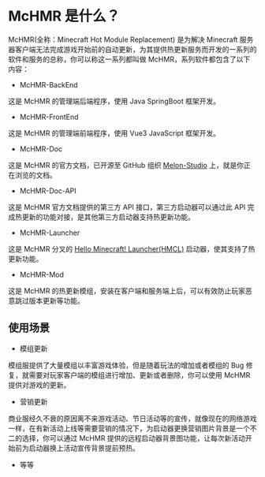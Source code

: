 # McHMR 是什么？
McHMR(全称：Minecraft Hot Module Replacement) 是为解决 Minecraft 服务器客户端无法完成游戏开始前的自动更新，为其提供热更新服务而开发的一系列的软件和服务的总称，你可以称这一系列都叫做 McHMR，系列软件都包含了以下内容：

 - McHMR-BackEnd

 这是 McHMR 的管理端后端程序，使用 Java SpringBoot 框架开发。

 - McHMR-FrontEnd

 这是 McHMR 的管理端前端程序，使用 Vue3 JavaScript 框架开发。

 - McHMR-Doc

 这是 McHMR 的官方文档，已开源至 GitHub 组织 [Melon-Studio](https://github.com/Melon-Studio) 上，就是你正在浏览的文档。

 - McHMR-Doc-API

 这是 McHMR 官方文档提供的第三方 API 接口，第三方启动器可以通过此 API 完成热更新的功能对接，是其他第三方启动器支持热更新功能。

 - McHMR-Launcher

 这是 McHMR 分叉的 [Hello Minecraft! Launcher(HMCL)](https://github.com/HMCL-dev/HMCL) 启动器，使其支持了热更新功能。

 - McHMR-Mod

 这是 McHMR 的热更新模组，安装在客户端和服务端上后，可以有效防止玩家恶意跳过版本更新等功能。

## 使用场景

 - 模组更新

 模组服提供了大量模组以丰富游戏体验，但是随着玩法的增加或者模组的 Bug 修复，就需要对玩家客户端的模组进行增加、更新或者删除，你可以使用 McHMR 提供对游戏的更新。

 - 营销更新

 商业服经久不衰的原因离不来游戏活动、节日活动等的宣传，就像现在的网络游戏一样，在有新活动上线等需要营销的情况下，为启动器更换营销图片背景是一个不二的选择，你可以通过 McHMR 提供的远程启动器背景图功能，让每次新活动开始前为启动器换上活动宣传背景提前预热。

 - 等等
